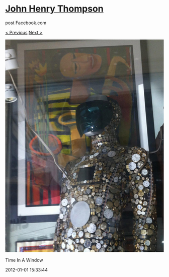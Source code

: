# [John Henry Thompson](../README.md)
post Facebook.com

[< Previous](2012-01-01-7.md) [Next >](2012-01-01-9.md)

[![](../media/2012-01-01/Time-In-A-Window-1.jpg)](../README.md)

Time In A Window

2012-01-01 15:33:44